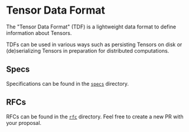 # Tensor Data Format

The "Tensor Data Format" (TDF) is a lightweight data format to define information about Tensors.

TDFs can be used in various ways such as persisting Tensors on disk or (de)serializing Tensors in preparation for distributed computations.

## Specs

Specifications can be found in the [`specs`](./specs) directory.

## RFCs

RFCs can be found in the [`rfc`](./rfc) directory. Feel free to create a new PR with your proposal.
